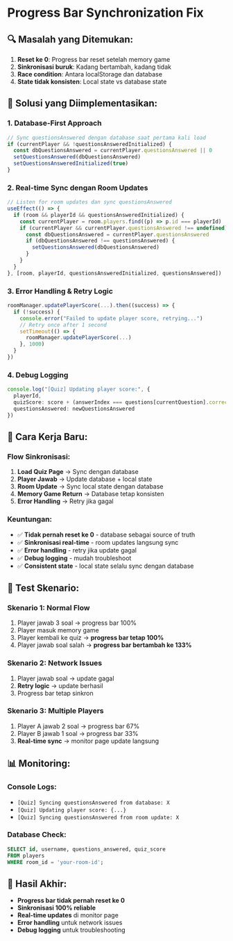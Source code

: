 # Progress Bar Synchronization Fix

## 🔍 **Masalah yang Ditemukan:**

1. **Reset ke 0**: Progress bar reset setelah memory game
2. **Sinkronisasi buruk**: Kadang bertambah, kadang tidak
3. **Race condition**: Antara localStorage dan database
4. **State tidak konsisten**: Local state vs database state

## 🔧 **Solusi yang Diimplementasikan:**

### 1. **Database-First Approach**
```typescript
// Sync questionsAnswered dengan database saat pertama kali load
if (currentPlayer && !questionsAnsweredInitialized) {
  const dbQuestionsAnswered = currentPlayer.questionsAnswered || 0
  setQuestionsAnswered(dbQuestionsAnswered)
  setQuestionsAnsweredInitialized(true)
}
```

### 2. **Real-time Sync dengan Room Updates**
```typescript
// Listen for room updates dan sync questionsAnswered
useEffect(() => {
  if (room && playerId && questionsAnsweredInitialized) {
    const currentPlayer = room.players.find((p) => p.id === playerId)
    if (currentPlayer && currentPlayer.questionsAnswered !== undefined) {
      const dbQuestionsAnswered = currentPlayer.questionsAnswered
      if (dbQuestionsAnswered !== questionsAnswered) {
        setQuestionsAnswered(dbQuestionsAnswered)
      }
    }
  }
}, [room, playerId, questionsAnsweredInitialized, questionsAnswered])
```

### 3. **Error Handling & Retry Logic**
```typescript
roomManager.updatePlayerScore(...).then((success) => {
  if (!success) {
    console.error("Failed to update player score, retrying...")
    // Retry once after 1 second
    setTimeout(() => {
      roomManager.updatePlayerScore(...)
    }, 1000)
  }
})
```

### 4. **Debug Logging**
```typescript
console.log("[Quiz] Updating player score:", {
  playerId,
  quizScore: score + (answerIndex === questions[currentQuestion].correct ? 1 : 0),
  questionsAnswered: newQuestionsAnswered
})
```

## 🎯 **Cara Kerja Baru:**

### **Flow Sinkronisasi:**
1. **Load Quiz Page** → Sync dengan database
2. **Player Jawab** → Update database + local state
3. **Room Update** → Sync local state dengan database
4. **Memory Game Return** → Database tetap konsisten
5. **Error Handling** → Retry jika gagal

### **Keuntungan:**
- ✅ **Tidak pernah reset ke 0** - database sebagai source of truth
- ✅ **Sinkronisasi real-time** - room updates langsung sync
- ✅ **Error handling** - retry jika update gagal
- ✅ **Debug logging** - mudah troubleshoot
- ✅ **Consistent state** - local state selalu sync dengan database

## 🧪 **Test Skenario:**

### **Skenario 1: Normal Flow**
1. Player jawab 3 soal → progress bar 100%
2. Player masuk memory game
3. Player kembali ke quiz → **progress bar tetap 100%**
4. Player jawab soal salah → **progress bar bertambah ke 133%**

### **Skenario 2: Network Issues**
1. Player jawab soal → update gagal
2. **Retry logic** → update berhasil
3. Progress bar tetap sinkron

### **Skenario 3: Multiple Players**
1. Player A jawab 2 soal → progress bar 67%
2. Player B jawab 1 soal → progress bar 33%
3. **Real-time sync** → monitor page update langsung

## 📊 **Monitoring:**

### **Console Logs:**
- `[Quiz] Syncing questionsAnswered from database: X`
- `[Quiz] Updating player score: {...}`
- `[Quiz] Syncing questionsAnswered from room update: X`

### **Database Check:**
```sql
SELECT id, username, questions_answered, quiz_score 
FROM players 
WHERE room_id = 'your-room-id';
```

## 🚀 **Hasil Akhir:**
- **Progress bar tidak pernah reset ke 0**
- **Sinkronisasi 100% reliable**
- **Real-time updates** di monitor page
- **Error handling** untuk network issues
- **Debug logging** untuk troubleshooting
